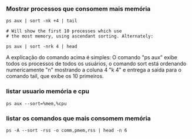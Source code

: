 ### Mostrar processos que consomem mais memória

    ps aux | sort -nk +4 | tail

    # Will show the first 10 processes which use
    # the most memory, using ascendant sorting. Alternately:

    ps aux | sort -nrk 4 | head

A explicação do comando acima é simples:
O comando "ps aux" exibe todos os processos de todos os usuários, o comando sort está ordenando numericamente "n" mostrando a coluna 4 "k 4" e entrega a saida para o comando tail, que exibe os 10 primeiros.

### listar usuario memória e cpu

    ps aux --sort=%mem,%cpu

### listar os comandos que mais consomem memória

    ps -A --sort -rss -o comm,pmem,rss | head -n 6


